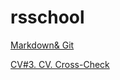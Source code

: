 # rsschool
[Markdown& Git](https://nuranurbekova.github.io/rsschool-cv/cv)

[CV#3. CV. Cross-Check](https://nuranurbekova.github.io/rsschool-cv/)
